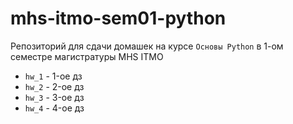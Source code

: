 # mhs-itmo-sem01-python

Репозиторий для сдачи домашек на курсе `Основы Python` в 1-ом семестре магистратуры MHS ITMO

* `hw_1` -  1-ое дз
* `hw_2` -  2-ое дз
* `hw_3` -  3-ое дз
* `hw_4` -  4-ое дз